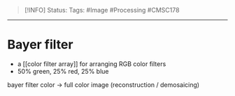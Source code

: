 > [!INFO]
> Status:
> Tags: #Image #Processing #CMSC178  

----
# Bayer filter
- a [[color filter array]] for arranging RGB color filters 
- 50% green, 25% red, 25% blue

bayer filter color -> full color image (reconstruction / demosaicing)